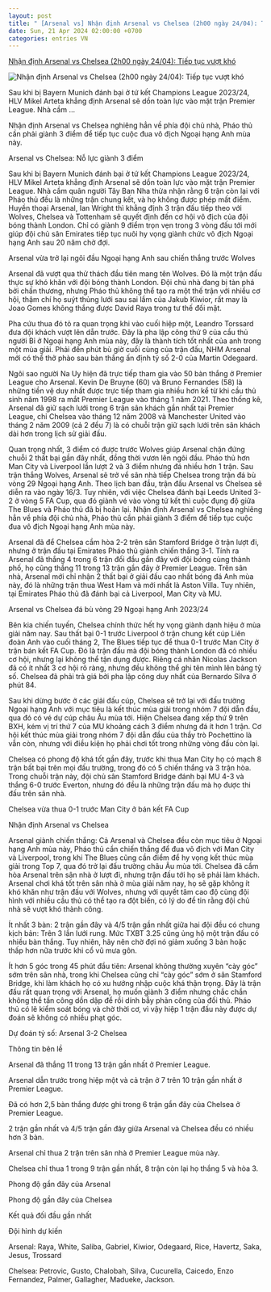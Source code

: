 ```yaml
---
layout: post
title: " [Arsenal vs] Nhận định Arsenal vs Chelsea (2h00 ngày 24/04): Tiếp tục vượt khó"
date: Sun, 21 Apr 2024 02:00:00 +0700
categories: entries VN
---
```

[Nhận định Arsenal vs Chelsea (2h00 ngày 24/04): Tiếp tục vượt khó](https://bongda24h.vn/nhan-dinh-bong-da/du-doan-arsenal-vs-chelsea-hom-nay-344-385680.html)

![Nhận định Arsenal vs Chelsea (2h00 ngày 24/04): Tiếp tục vượt khó](https://static.bongda24h.vn/medias/standard/2024/04/21/1-2104172101.jpg)

Sau khi bị Bayern Munich đánh bại ở tứ kết Champions League 2023/24, HLV Mikel Arteta khẳng định Arsenal sẽ dồn toàn lực vào mặt trận Premier League. Nhà cầm ...

Nhận định Arsenal vs Chelsea nghiêng hẳn về phía đội chủ nhà, Pháo thủ cần phải giành 3 điểm để tiếp tục cuộc đua vô địch Ngoại hạng Anh mùa này.

Arsenal vs Chelsea: Nỗ lực giành 3 điểm

Sau khi bị Bayern Munich đánh bại ở tứ kết Champions League 2023/24, HLV Mikel Arteta khẳng định Arsenal sẽ dồn toàn lực vào mặt trận Premier League. Nhà cầm quân người Tây Ban Nha thừa nhận rằng 6 trận còn lại với Pháo thủ đều là những trận chung kết, và họ không được phép mất điểm. Huyền thoại Arsenal, Ian Wright thì khẳng định 3 trận đấu tiếp theo với Wolves, Chelsea và Tottenham sẽ quyết định đến cơ hội vô địch của đội bóng thành London. Chỉ có giành 9 điểm trọn vẹn trong 3 vòng đấu tới mới giúp đội chủ sân Emirates tiếp tục nuôi hy vọng giành chức vô địch Ngoại hạng Anh sau 20 năm chờ đợi.

Arsenal vừa trở lại ngôi đầu Ngoại hạng Anh sau chiến thắng trước Wolves

Arsenal đã vượt qua thử thách đầu tiên mang tên Wolves. Đó là một trận đấu thực sự khó khăn với đội bóng thành London. Đội chủ nhà đang bị tàn phá bởi chấn thương, nhưng Pháo thủ không thể tạo ra một thế trận với nhiều cơ hội, thậm chí họ suýt thủng lưới sau sai lầm của Jakub Kiwior, rất may là Joao Gomes không thắng được David Raya trong tư thế đối mặt.

Pha cứu thua đó tỏ ra quan trọng khi vào cuối hiệp một, Leandro Torssard đưa đội khách vượt lên dẫn trước. Đây là pha lập công thứ 9 của cầu thủ người Bỉ ở Ngoại hạng Anh mùa này, đây là thành tích tốt nhất của anh trong một mùa giải. Phải đến phút bù giờ cuối cùng của trận đấu, NHM Arsenal mới có thể thở phào sau bàn thắng ấn định tỷ số 2-0 của Martin Odegaard.

Ngôi sao người Na Uy hiện đã trực tiếp tham gia vào 50 bàn thắng ở Premier League cho Arsenal. Kevin De Bruyne (60) và Bruno Fernandes (58) là những tiền vệ duy nhất được trực tiếp tham gia nhiều hơn kể từ khi cầu thủ sinh năm 1998 ra mắt Premier League vào tháng 1 năm 2021. Theo thống kê, Arsenal đã giữ sạch lưới trong 6 trận sân khách gần nhất tại Premier League, chỉ Chelsea vào tháng 12 năm 2008 và Manchester United vào tháng 2 năm 2009 (cả 2 đều 7) là có chuỗi trận giữ sạch lưới trên sân khách dài hơn trong lịch sử giải đấu.

Quan trọng nhất, 3 điểm có được trước Wolves giúp Arsenal chặn đứng chuỗi 2 thất bại gần đây nhất, đồng thời vươn lên ngôi đầu. Pháo thủ hơn Man City và Liverpool lần lượt 2 và 3 điểm nhưng đá nhiều hơn 1 trận. Sau trận thắng Wolves, Arsenal sẽ trở về sân nhà tiếp Chelsea trong trận đá bù vòng 29 Ngoại hạng Anh. Theo lịch ban đầu, trận đấu Arsenal vs Chelsea sẽ diễn ra vào ngày 16/3. Tuy nhiên, với việc Chelsea đánh bại Leeds United 3-2 ở vòng 5 FA Cup, qua đó giành vé vào vòng tứ kết thì cuộc đụng độ giữa The Blues và Pháo thủ đã bị hoãn lại. Nhận định Arsenal vs Chelsea nghiêng hẳn về phía đội chủ nhà, Pháo thủ cần phải giành 3 điểm để tiếp tục cuộc đua vô địch Ngoại hạng Anh mùa này.

Arsenal đã để Chelsea cầm hòa 2-2 trên sân Stamford Bridge ở trận lượt đi, nhưng ở trận đấu tại Emirates Pháo thủ giành chiến thắng 3-1. Tính ra Arsenal đã thắng 4 trong 6 trận đối đầu gần đây với đội bóng cùng thành phố, họ cũng thắng 11 trong 13 trận gần đây ở Premier League. Trên sân nhà, Arsenal mới chỉ nhận 2 thất bại ở giải đấu cao nhất bóng đá Anh mùa này, đó là những trận thua West Ham và mới nhất là Aston Villa. Tuy nhiên, tại Emirates Pháo thủ đã đánh bại cả Liverpool, Man City và MU.

Arsenal vs Chelsea đá bù vòng 29 Ngoại hạng Anh 2023/24

Bên kia chiến tuyến, Chelsea chính thức hết hy vọng giành danh hiệu ở mùa giải năm nay. Sau thất bại 0-1 trước Liverpool ở trận chung kết cúp Liên đoàn Anh vào cuối tháng 2, The Blues tiếp tục để thua 0-1 trước Man City ở trận bán kết FA Cup. Đó là trận đấu mà đội bóng thành London đã có nhiều cơ hội, nhưng lại không thể tận dụng được. Riêng cá nhân Nicolas Jackson đã có ít nhất 3 cơ hội rõ ràng, nhưng đều không thể ghi tên mình lên bảng tỷ số. Chelsea đã phải trả giá bởi pha lập công duy nhất của Bernardo Silva ở phút 84.

Sau khi dừng bước ở các giải đấu cúp, Chelsea sẽ trở lại với đấu trường Ngoại hạng Anh với mục tiêu là kết thúc mùa giải trong nhóm 7 đội dẫn đầu, qua đó có vé dự cúp châu Âu mùa tới. Hiện Chelsea đang xếp thứ 9 trên BXH, kém vị trí thứ 7 của MU khoảng cách 3 điểm nhưng đá ít hơn 1 trận. Cơ hội kết thúc mùa giải trong nhóm 7 đội dẫn đầu của thầy trò Pochettino là vẫn còn, nhưng với điều kiện họ phải chơi tốt trong những vòng đấu còn lại.

Chelsea có phong độ khá tốt gần đây, trước khi thua Man City họ có mạch 8 trận bất bại trên mọi đấu trường, trong đó có 5 chiến thắng và 3 trận hòa. Trong chuỗi trận này, đội chủ sân Stamford Bridge đánh bại MU 4-3 và thắng 6-0 trước Everton, nhưng đó đều là những trận đấu mà họ được thi đấu trên sân nhà.

Chelsea vừa thua 0-1 trước Man City ở bán kết FA Cup

Nhận định Arsenal vs Chelsea

Arsenal giành chiến thắng: Cả Arsenal và Chelsea đều còn mục tiêu ở Ngoại hạng Anh mùa này, Pháo thủ cần chiến thắng để đua vô địch với Man City và Liverpool, trong khi The Blues cũng cần điểm để hy vọng kết thúc mùa giải trong Top 7, qua đó trở lại đấu trường châu Âu mùa tới. Chelsea đã cầm hòa Arsenal trên sân nhà ở lượt đi, nhưng trận đấu tới họ sẽ phải làm khách. Arsenal chơi khá tốt trên sân nhà ở mùa giải năm nay, họ sẽ gặp không ít khó khăn như trận đấu với Wolves, nhưng với quyết tâm cao độ cùng đội hình với nhiều cầu thủ có thể tạo ra đột biến, có lý do để tin rằng đội chủ nhà sẽ vượt khó thành công.

Ít nhất 3 bàn: 2 trận gần đây và 4/5 trận gần nhất giữa hai đội đều có chung kịch bản: Trên 3 lần lưới rung. Mức TXBT 3.25 cũng ủng hộ một trận đấu có nhiều bàn thắng. Tuy nhiên, hãy nên chờ đợi nó giảm xuống 3 bàn hoặc thấp hơn nữa trước khi cổ vũ mưa gôn.

Ít hơn 5 góc trong 45 phút đầu tiên: Arsenal không thường xuyên “cày góc” sớm trên sân nhà, trong khi Chelsea cũng chỉ “cày góc” sớm ở sân Stamford Bridge, khi làm khách họ có xu hướng nhập cuộc khá thận trọng. Đây là trận đấu rất quan trọng với Arsenal, họ muốn giành 3 điểm nhưng chắc chắn không thể tấn công dồn dập để rồi dính bẫy phản công của đối thủ. Pháo thủ có lẽ kiểm soát bóng và chờ thời cơ, vì vậy hiệp 1 trận đấu này được dự đoán sẽ không có nhiều phạt góc.

Dự đoán tỷ số: Arsenal 3-2 Chelsea

Thông tin bên lề

Arsenal đã thắng 11 trong 13 trận gần nhất ở Premier League.

Arsenal dẫn trước trong hiệp một và cả trận ở 7 trên 10 trận gần nhất ở Premier League.

Đã có hơn 2,5 bàn thắng được ghi trong 6 trận gần đây của Chelsea ở Premier League.

2 trận gần nhất và 4/5 trận gần đây giữa Arsenal và Chelsea đều có nhiều hơn 3 bàn.

Arsenal chỉ thua 2 trận trên sân nhà ở Premier League mùa này.

Chelsea chỉ thua 1 trong 9 trận gần nhất, 8 trận còn lại họ thắng 5 và hòa 3.

Phong độ gần đây của Arsenal

Phong độ gần đây của Chelsea

Kết quả đối đầu gần nhất

Đội hình dự kiến

Arsenal: Raya, White, Saliba, Gabriel, Kiwior, Odegaard, Rice, Havertz, Saka, Jesus, Trossard

Chelsea: Petrovic, Gusto, Chalobah, Silva, Cucurella, Caicedo, Enzo Fernandez, Palmer, Gallagher, Madueke, Jackson.

